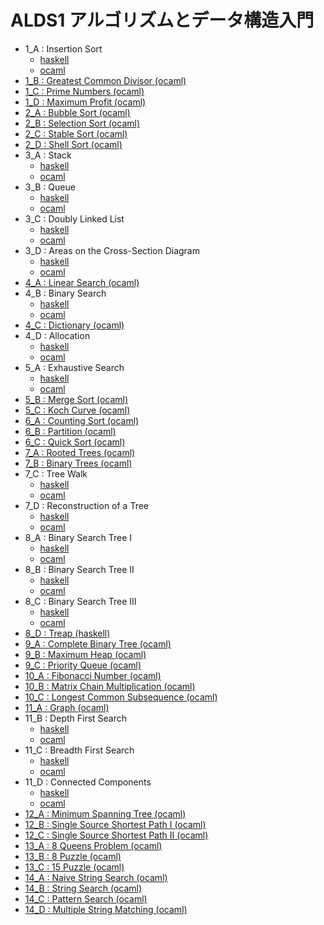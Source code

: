 # ALDS1 アルゴリズムとデータ構造入門

* 1_A : Insertion Sort
    * [haskell](haskell/alds1_1_a.hs)
    * [ocaml](ocaml/alds1_1_a.ml)
* [1_B : Greatest Common Divisor (ocaml)](ocaml/alds1_3_b.ml)
* [1_C : Prime Numbers (ocaml)](ocaml/alds1_3_b.ml)
* [1_D : Maximum Profit (ocaml)](ocaml/alds1_3_b.ml)
* [2_A : Bubble Sort (ocaml)](ocaml/alds1_2_a.ml)
* [2_B : Selection Sort (ocaml)](ocaml/alds1_2_b.ml)
* [2_C : Stable Sort (ocaml)](ocaml/alds1_2_c.ml)
* [2_D : Shell Sort (ocaml)](ocaml/alds1_2_d.ml)
* 3_A : Stack
    * [haskell](haskell/alds1_3_a.hs)
    * [ocaml](ocaml/alds1_3_a.ml)
* 3_B : Queue
    * [haskell](haskell/alds1_3_b.hs)
    * [ocaml](ocaml/alds1_3_b.ml)
* 3_C : Doubly Linked List
    * [haskell](haskell/alds1_3_c.hs)
    * [ocaml](ocaml/alds1_3_c.ml)
* 3_D : Areas on the Cross-Section Diagram
    * [haskell](haskell/alds1_3_d.hs)
    * [ocaml](ocaml/alds1_3_d.ml)
* [4_A : Linear Search (ocaml)](ocaml/alds1_4_a.ml)
* 4_B : Binary Search
    * [haskell](haskell/alds1_4_b.hs)
    * [ocaml](ocaml/alds1_4_b.ml)
* [4_C : Dictionary (ocaml)](ocaml/alds1_4_c.ml)
* 4_D : Allocation
    * [haskell](haskell/alds1_4_d.hs)
    * [ocaml](ocaml/alds1_4_d.ml)
* 5_A : Exhaustive Search
    * [haskell](haskell/alds1_5_a.hs)
    * [ocaml](ocaml/alds1_5_a.ml)
* [5_B : Merge Sort (ocaml)](ocaml/alds1_5_b.ml)
* [5_C : Koch Curve (ocaml)](ocaml/alds1_5_c.ml)
* [6_A : Counting Sort (ocaml)](ocaml/alds1_6_a.ml)
* [6_B : Partition (ocaml)](ocaml/alds1_6_b.ml)
* [6_C : Quick Sort (ocaml)](ocaml/alds1_6_c.ml)
* [7_A : Rooted Trees (ocaml)](ocaml/alds1_7_a.ml)
* [7_B : Binary Trees (ocaml)](ocaml/alds1_7_b.ml)
* 7_C : Tree Walk
    * [haskell](haskell/alds1_7_c.hs)
    * [ocaml](ocaml/alds1_7_c.ml)
* 7_D : Reconstruction of a Tree
    * [haskell](haskell/alds1_7_d.hs)
    * [ocaml](ocaml/alds1_7_d.ml)
* 8_A : Binary Search Tree I
    * [haskell](haskell/alds1_8_a.hs)
    * [ocaml](ocaml/alds1_8_a.ml)
* 8_B : Binary Search Tree II
    * [haskell](haskell/alds1_8_b.hs)
    * [ocaml](ocaml/alds1_8_b.ml)
* 8_C : Binary Search Tree III
    * [haskell](haskell/alds1_8_c.hs)
    * [ocaml](ocaml/alds1_8_c.ml)
* [8_D : Treap (haskell)](haskell/alds1_8_d.hs)
* [9_A : Complete Binary Tree (ocaml)](ocaml/alds1_9_a.ml)
* [9_B : Maximum Heap (ocaml)](ocaml/alds1_9_b.ml)
* [9_C : Priority Queue (ocaml)](ocaml/alds1_9_c.ml)
* [10_A : Fibonacci Number (ocaml)](ocaml/alds1_10_a.ml)
* [10_B : Matrix Chain Multiplication (ocaml)](ocaml/alds1_10_b.ml)
* [10_C : Longest Common Subsequence (ocaml)](ocaml/alds1_10_c.ml)
* [11_A : Graph (ocaml)](ocaml/alds1_11_a.ml)
* 11_B : Depth First Search
    * [haskell](haskell/alds1_11_b.hs)
    * [ocaml](ocaml/alds1_11_b.ml)
* 11_C : Breadth First Search
    * [haskell](haskell/alds1_11_c.hs)
    * [ocaml](ocaml/alds1_11_c.ml)
* 11_D : Connected Components
    * [haskell](haskell/alds1_11_d.hs)
    * [ocaml](ocaml/alds1_11_d.ml)
* [12_A : Minimum Spanning Tree (ocaml)](ocaml/alds1_12_a.ml)
* [12_B : Single Source Shortest Path I (ocaml)](ocaml/alds1_12_b.ml)
* [12_C : Single Source Shortest Path II (ocaml)](ocaml/alds1_12_c.ml)
* [13_A : 8 Queens Problem (ocaml)](ocaml/alds1_13_a.ml)
* [13_B : 8 Puzzle (ocaml)](ocaml/alds1_13_b.ml)
* [13_C : 15 Puzzle (ocaml)](ocaml/alds1_13_c.ml)
* [14_A : Naive String Search (ocaml)](ocaml/alds1_14_a.ml)
* [14_B : String Search (ocaml)](ocaml/alds1_14_b.ml)
* [14_C : Pattern Search (ocaml)](ocaml/alds1_14_c.ml)
* [14_D : Multiple String Matching (ocaml)](ocaml/alds1_14_d.ml)

